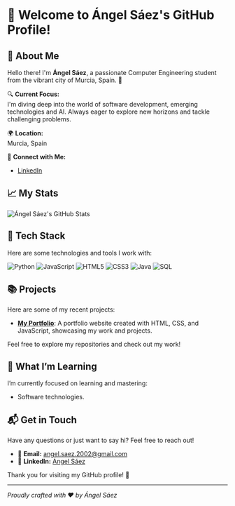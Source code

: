 # 👋 Welcome to Ángel Sáez's GitHub Profile!

## 🌟 About Me

Hello there! I'm **Ángel Sáez**, a passionate Computer Engineering student from the vibrant city of Murcia, Spain. 🚀

🔍 **Current Focus:**  
I'm diving deep into the world of software development, emerging technologies and AI. Always eager to explore new horizons and tackle challenging problems.

🌍 **Location:**  
Murcia, Spain

🔗 **Connect with Me:**  
- [LinkedIn](https://linkedin.com/in/angelsaezr)

## 📈 My Stats

![Ángel Sáez's GitHub Stats](https://github-readme-stats.vercel.app/api?username=angelsaezr&show_icons=true&hide_title=true&count_private=true&hide=prs&theme=radical)

## 🚀 Tech Stack

Here are some technologies and tools I work with:

![Python](https://img.shields.io/badge/-Python-3776AB?style=flat&logo=python&logoColor=ffffff)
![JavaScript](https://img.shields.io/badge/-JavaScript-F7DF1E?style=flat&logo=javascript&logoColor=000000)
![HTML5](https://img.shields.io/badge/-HTML5-E34F26?style=flat&logo=html5&logoColor=ffffff)
![CSS3](https://img.shields.io/badge/-CSS3-1572B6?style=flat&logo=css3&logoColor=ffffff)
![Java](https://img.shields.io/badge/-Java-007396?style=flat&logo=java&logoColor=ffffff)
![SQL](https://img.shields.io/badge/-SQL-003B57?style=flat&logo=sqlite&logoColor=ffffff)

## 📚 Projects

Here are some of my recent projects:

- **[My Portfolio](https://github.com/angelsaezr/angelsaezr.github.io)**: A portfolio website created with HTML, CSS, and JavaScript, showcasing my work and projects.

Feel free to explore my repositories and check out my work!

## 🌟 What I’m Learning

I’m currently focused on learning and mastering:

- Software technologies.

## 📬 Get in Touch

Have any questions or just want to say hi? Feel free to reach out!

- 📧 **Email:** [angel.saez.2002@gmail.com](mailto:angel.saez.2002@gmail.com)
- 📱 **LinkedIn:** [Ángel Sáez](https://linkedin.com/in/angelsaezr)

Thank you for visiting my GitHub profile! 🚀

---

*Proudly crafted with ❤️ by Ángel Sáez*


<!--
**angelsaezr/angelsaezr** is a ✨ _special_ ✨ repository because its `README.md` (this file) appears on your GitHub profile.

Here are some ideas to get you started:

- 🔭 I’m currently working on ...
- 🌱 I’m currently learning ...
- 👯 I’m looking to collaborate on ...
- 🤔 I’m looking for help with ...
- 💬 Ask me about ...
- 📫 How to reach me: ...
- 😄 Pronouns: ...
- ⚡ Fun fact: ...
-->
